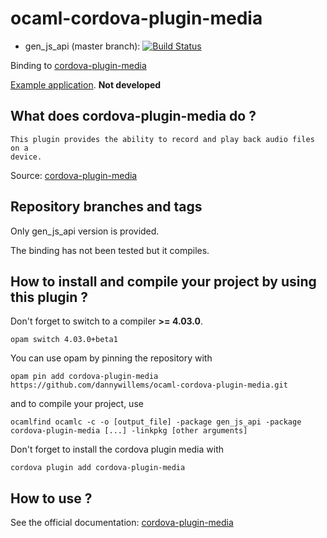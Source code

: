 # ocaml-cordova-plugin-media

* gen_js_api (master branch): [![Build Status](https://travis-ci.org/dannywillems/ocaml-cordova-plugin-media.svg?branch=master)](https://travis-ci.org/dannywillems/ocaml-cordova-plugin-media)

Binding to
[cordova-plugin-media](https://github.com/apache/cordova-plugin-media)

[Example
application](https://github.com/dannywillems/ocaml-cordova-plugin-media-example).
**Not developed**

## What does cordova-plugin-media do ?

```
This plugin provides the ability to record and play back audio files on a
device.
```

Source: [cordova-plugin-media](https://github.com/apache/cordova-plugin-media)

## Repository branches and tags

Only gen_js_api version is provided.

The binding has not been tested but it compiles.

## How to install and compile your project by using this plugin ?

Don't forget to switch to a compiler **>= 4.03.0**.
```Shell
opam switch 4.03.0+beta1
```

You can use opam by pinning the repository with
```Shell
opam pin add cordova-plugin-media https://github.com/dannywillems/ocaml-cordova-plugin-media.git
```

and to compile your project, use
```Shell
ocamlfind ocamlc -c -o [output_file] -package gen_js_api -package cordova-plugin-media [...] -linkpkg [other arguments]
```

Don't forget to install the cordova plugin media with
```Shell
cordova plugin add cordova-plugin-media
```

## How to use ?

See the official documentation:
[cordova-plugin-media](https://github.com/apache/cordova-plugin-media)
